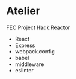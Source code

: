 # Atelier
FEC Project Hack Reactor


- React
- Express
- webpack.config
- babel
- middleware
- eslinter